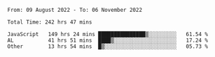 
<!--START_SECTION:waka-->

```text
From: 09 August 2022 - To: 06 November 2022

Total Time: 242 hrs 47 mins

JavaScript   149 hrs 24 mins ███████████████▒░░░░░░░░░   61.54 %
AL           41 hrs 51 mins  ████▒░░░░░░░░░░░░░░░░░░░░   17.24 %
Other        13 hrs 54 mins  █▒░░░░░░░░░░░░░░░░░░░░░░░   05.73 %
```

<!--END_SECTION:waka-->











